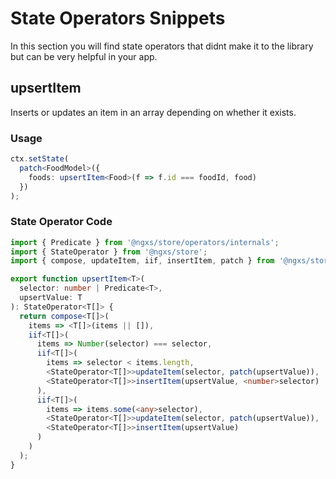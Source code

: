 # State Operators Snippets

In this section you will find state operators that didnt make it to the library but can be very helpful in your app.

## upsertItem

Inserts or updates an item in an array depending on whether it exists.

### Usage

```ts
ctx.setState(
  patch<FoodModel>({
    foods: upsertItem<Food>(f => f.id === foodId, food)
  })
);
```

### State Operator Code

```ts
import { Predicate } from '@ngxs/store/operators/internals';
import { StateOperator } from '@ngxs/store';
import { compose, updateItem, iif, insertItem, patch } from '@ngxs/store/operators';

export function upsertItem<T>(
  selector: number | Predicate<T>,
  upsertValue: T
): StateOperator<T[]> {
  return compose<T[]>(
    items => <T[]>(items || []),
    iif<T[]>(
      items => Number(selector) === selector,
      iif<T[]>(
        items => selector < items.length,
        <StateOperator<T[]>>updateItem(selector, patch(upsertValue)),
        <StateOperator<T[]>>insertItem(upsertValue, <number>selector)
      ),
      iif<T[]>(
        items => items.some(<any>selector),
        <StateOperator<T[]>>updateItem(selector, patch(upsertValue)),
        <StateOperator<T[]>>insertItem(upsertValue)
      )
    )
  );
}
```
